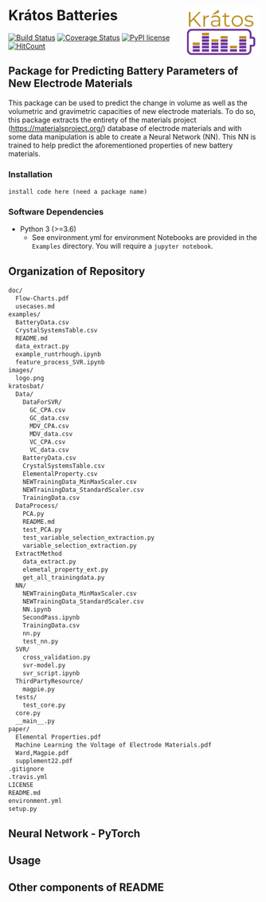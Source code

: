 # Krátos Batteries <img align="right" src="images/logo.png" width="150">
[![Build Status](https://travis-ci.org/kratos-batteries/kratos-batteries.svg?branch=master)](https://travis-ci.org/kratos-batteries/kratos-batteries)
[![Coverage Status](https://coveralls.io/repos/github/kratos-batteries/kratos-batteries/badge.svg?branch=master)](https://coveralls.io/github/kratos-batteries/kratos-batteries?branch=master)
[![PyPI license](https://img.shields.io/pypi/l/ansicolortags.svg)](https://pypi.python.org/pypi/ansicolortags/)
[![HitCount](http://hits.dwyl.com/kratos-batteries/kratos-batteries.svg)](http://hits.dwyl.com/kratos-batteries/kratos-batteries)
## Package for Predicting Battery Parameters of New Electrode Materials
This package can be used to predict the change in volume as well as the volumetric and gravimetric capacities of new electrode materials. To do so, this package extracts the entirety of the materials project (https://materialsproject.org/) database of electrode materials and with some data manipulation is able to create a Neural Network (NN). This NN is trained to help predict the aforementioned properties of new battery materials.

### Installation
```
install code here (need a package name)
```
### Software Dependencies
- Python 3 (>=3.6)
  - See environment.yml for environment
Notebooks are provided in the `Examples` directory. You will require a `jupyter notebook`. 
## Organization of Repository
```
doc/
  Flow-Charts.pdf
  usecases.md
examples/
  BatteryData.csv
  CrystalSystemsTable.csv
  README.md
  data_extract.py
  example_runtrhough.ipynb
  feature_process_SVR.ipynb
images/
  logo.png
kratosbat/
  Data/
    DataForSVR/
      GC_CPA.csv
      GC_data.csv
      MDV_CPA.csv
      MDV_data.csv
      VC_CPA.csv
      VC_data.csv
    BatteryData.csv
    CrystalSystemsTable.csv
    ElementalProperty.csv
    NEWTrainingData_MinMaxScaler.csv
    NEWTrainingData_StandardScaler.csv
    TrainingData.csv
  DataProcess/
    PCA.py
    README.md
    test_PCA.py
    test_variable_selection_extraction.py
    variable_selection_extraction.py
  ExtractMethod
    data_extract.py
    elemetal_property_ext.py
    get_all_trainingdata.py
  NN/
    NEWTrainingData_MinMaxScaler.csv
    NEWTrainingData_StandardScaler.csv
    NN.ipynb
    SecondPass.ipynb
    TrainingData.csv
    nn.py
    test_nn.py
  SVR/
    cross_validation.py
    svr-model.py
    svr_script.ipynb
  ThirdPartyResource/
    magpie.py
  tests/
    test_core.py
  core.py
  __main__.py
paper/
  Elemental Properties.pdf
  Machine Learning the Voltage of Electrode Materials.pdf
  Ward,Magpie.pdf
  supplement22.pdf
.gitignore
.travis.yml
LICENSE
README.md
environment.yml
setup.py
```
## Neural Network - PyTorch

## Usage


## Other components of README
